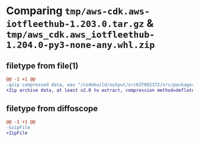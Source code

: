 # Comparing `tmp/aws-cdk.aws-iotfleethub-1.203.0.tar.gz` & `tmp/aws_cdk.aws_iotfleethub-1.204.0-py3-none-any.whl.zip`

## filetype from file(1)

```diff
@@ -1 +1 @@
-gzip compressed data, was "/codebuild/output/src637092372/src/packages/@aws-cdk/aws-iotfleethub/dist/python/aws-cdk.aws-iotfleethub-1.203.0.tar", last modified: Wed May 31 18:47:23 2023, max compression
+Zip archive data, at least v2.0 to extract, compression method=deflate
```

## filetype from diffoscope

```diff
@@ -1 +1 @@
-GzipFile
+ZipFile
```

